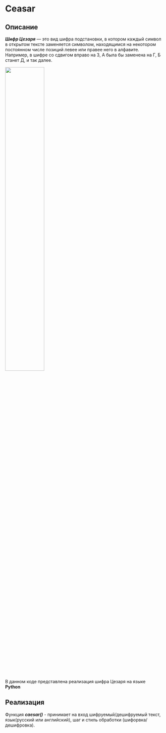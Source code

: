 # Ceasar
<h2>Описание</h2>
<p>
  <b><i>Шифр Цезаря</i></b> — это вид шифра подстановки, в котором каждый символ в открытом тексте 
  заменяется символом, находящимся на некотором постоянном числе позиций левее или правее него в алфавите.<br>
  Например, в шифре со сдвигом вправо на 3, А была бы заменена на Г, Б станет Д, и так далее.
</p>
<img src='https://upload.wikimedia.org/wikipedia/commons/thumb/2/2b/Caesar3.svg/1920px-Caesar3.svg.png' style='width:50%'>

<p>
  В данном коде представлена реализация шифра Цезаря на языке <b>Python</b>
</p>

<h2>Реализация</h2>
<p>
  Функция <b><i>caesar()</i></b> - принимает на вход шифруемый/дешифруемый текст, язык(русский или английский), шаг и стиль обработки (шифорвка/дешифровка).
</p>
